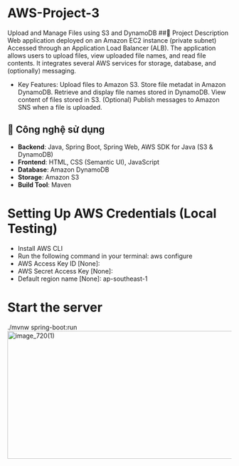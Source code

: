 ﻿# AWS-Project-3
Upload and Manage Files using S3 and DynamoDB
##📌 Project Description
Web application deployed on an Amazon EC2 instance (private subnet) 
Accessed through an Application Load Balancer (ALB). 
The application allows users to upload files, view uploaded file names, and read file contents. 
It integrates several AWS services for storage, database, and (optionally) messaging.
- Key Features:
Upload files to Amazon S3.
Store file metadat in Amazon DynamoDB.
Retrieve and display file names stored in DynamoDB.
View content of files stored in S3.
(Optional) Publish messages to Amazon SNS when a file is uploaded.

## 🚀 Công nghệ sử dụng

- **Backend**: Java, Spring Boot, Spring Web, AWS SDK for Java (S3 & DynamoDB)
- **Frontend**: HTML, CSS (Semantic UI), JavaScript
- **Database**: Amazon DynamoDB
- **Storage**: Amazon S3
- **Build Tool**: Maven
  
# Setting Up AWS Credentials (Local Testing)
- Install AWS CLI
- Run the following command in your terminal: aws configure
- AWS Access Key ID     [None]: <your-access-key-id>
- AWS Secret Access Key [None]: <your-secret-access-key>
- Default region name    [None]: ap-southeast-1
  
# Start the server
./mvnw spring-boot:run
<img width="681" height="287" alt="image_720(1)" src="https://github.com/user-attachments/assets/17a16fb5-070e-4343-bdc3-aaabcd5b99f3" />
